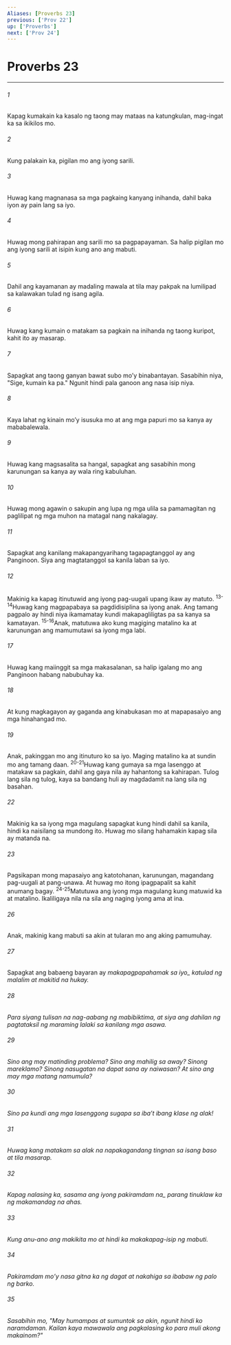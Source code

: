 ```yaml
---
Aliases: [Proverbs 23]
previous: ['Prov 22']
up: ['Proverbs']
next: ['Prov 24']
---
```

# Proverbs 23

***






















###### 1 










Kapag kumakain ka kasalo ng taong may mataas na katungkulan, mag-ingat ka sa ikikilos mo. 





















###### 2 










Kung palakain ka, pigilan mo ang iyong sarili. 





















###### 3 










Huwag kang magnanasa sa mga pagkaing kanyang inihanda, dahil baka iyon ay pain lang sa iyo. 





















###### 4 










Huwag mong pahirapan ang sarili mo sa pagpapayaman. Sa halip pigilan mo ang iyong sarili at isipin kung ano ang mabuti. 





















###### 5 










Dahil ang kayamanan ay madaling mawala at tila may pakpak na lumilipad sa kalawakan tulad ng isang agila. 





















###### 6 










Huwag kang kumain o matakam sa pagkain na inihanda ng taong kuripot, kahit ito ay masarap. 





















###### 7 










Sapagkat ang taong ganyan bawat subo moʼy binabantayan. Sasabihin niya, "Sige, kumain ka pa." Ngunit hindi pala ganoon ang nasa isip niya. 





















###### 8 










Kaya lahat ng kinain moʼy isusuka mo at ang mga papuri mo sa kanya ay mababalewala. 





















###### 9 










Huwag kang magsasalita sa hangal, sapagkat ang sasabihin mong karunungan sa kanya ay wala ring kabuluhan. 





















###### 10 










Huwag mong agawin o sakupin ang lupa ng mga ulila sa pamamagitan ng paglilipat ng mga muhon na matagal nang nakalagay. 





















###### 11 










Sapagkat ang kanilang makapangyarihang tagapagtanggol ay ang Panginoon. Siya ang magtatanggol sa kanila laban sa iyo. 





















###### 12 










Makinig ka kapag itinutuwid ang iyong pag-uugali upang ikaw ay matuto. <sup class="versenum">13-14</sup>Huwag kang magpapabaya sa pagdidisiplina sa iyong anak. Ang tamang pagpalo ay hindi niya ikamamatay kundi makapagliligtas pa sa kanya sa kamatayan. <sup class="versenum">15-16</sup>Anak, matutuwa ako kung magiging matalino ka at karunungan ang mamumutawi sa iyong mga labi. 





















###### 17 










Huwag kang maiinggit sa mga makasalanan, sa halip igalang mo ang Panginoon habang nabubuhay ka. 





















###### 18 










At kung magkagayon ay gaganda ang kinabukasan mo at mapapasaiyo ang mga hinahangad mo. 





















###### 19 










Anak, pakinggan mo ang itinuturo ko sa iyo. Maging matalino ka at sundin mo ang tamang daan. <sup class="versenum">20-21</sup>Huwag kang gumaya sa mga lasenggo at matakaw sa pagkain, dahil ang gaya nila ay hahantong sa kahirapan. Tulog lang sila ng tulog, kaya sa bandang huli ay magdadamit na lang sila ng basahan. 





















###### 22 










Makinig ka sa iyong mga magulang sapagkat kung hindi dahil sa kanila, hindi ka naisilang sa mundong ito. Huwag mo silang hahamakin kapag sila ay matanda na. 





















###### 23 










Pagsikapan mong mapasaiyo ang katotohanan, karunungan, magandang pag-uugali at pang-unawa. At huwag mo itong ipagpapalit sa kahit anumang bagay. <sup class="versenum">24-25</sup>Matutuwa ang iyong mga magulang kung matuwid ka at matalino. Ikaliligaya nila na sila ang naging iyong ama at ina. 





















###### 26 










Anak, makinig kang mabuti sa akin at tularan mo ang aking pamumuhay. 





















###### 27 










Sapagkat ang babaeng bayaran ay <i class="trans-change">makapagpapahamak sa iyo_ katulad ng malalim at makitid na hukay. 





















###### 28 










Para siyang tulisan na nag-aabang ng mabibiktima, at siya ang dahilan ng pagtataksil ng maraming lalaki sa kanilang mga asawa. 





















###### 29 










Sino ang may matinding problema? Sino ang mahilig sa away? Sinong mareklamo? Sinong nasugatan na dapat sana ay naiwasan? At sino ang may mga matang namumula? 





















###### 30 










Sino pa kundi ang mga lasenggong sugapa sa ibaʼt ibang klase ng alak! 





















###### 31 










Huwag kang matakam sa alak na napakagandang tingnan sa isang baso at tila masarap. 





















###### 32 










Kapag nalasing ka, <i class="trans-change">sasama ang iyong pakiramdam na_ parang tinuklaw ka ng makamandag na ahas. 





















###### 33 










Kung anu-ano ang makikita mo at hindi ka makakapag-isip ng mabuti. 





















###### 34 










Pakiramdam moʼy nasa gitna ka ng dagat at nakahiga sa ibabaw ng palo ng barko. 





















###### 35 










Sasabihin mo, "May humampas at sumuntok sa akin, ngunit hindi ko naramdaman. Kailan kaya mawawala ang pagkalasing ko para muli akong makainom?"

